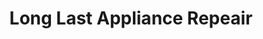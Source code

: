 ---
title: "Long Last Appliance Repeair"
url: /hensall/long-last-appliance-repeair/
shop: appliance
---